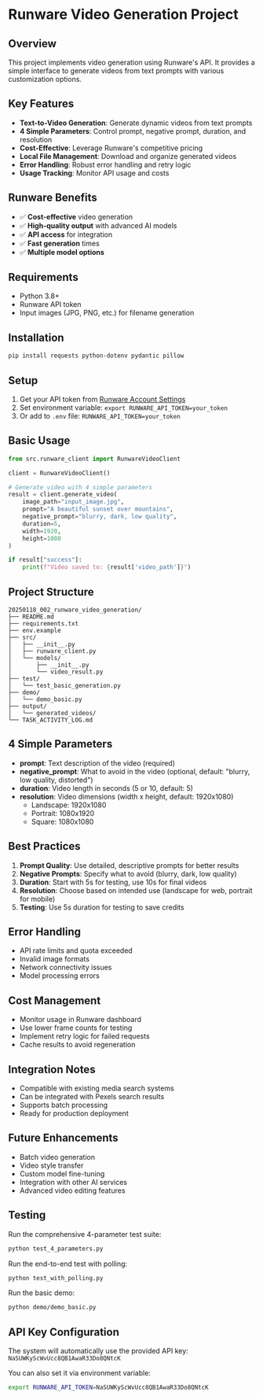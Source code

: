 # Runware Video Generation Project

## Overview
This project implements video generation using Runware's API. It provides a simple interface to generate videos from text prompts with various customization options.

## Key Features
- **Text-to-Video Generation**: Generate dynamic videos from text prompts
- **4 Simple Parameters**: Control prompt, negative prompt, duration, and resolution
- **Cost-Effective**: Leverage Runware's competitive pricing
- **Local File Management**: Download and organize generated videos
- **Error Handling**: Robust error handling and retry logic
- **Usage Tracking**: Monitor API usage and costs

## Runware Benefits
- ✅ **Cost-effective** video generation
- ✅ **High-quality output** with advanced AI models
- ✅ **API access** for integration
- ✅ **Fast generation** times
- ✅ **Multiple model options**

## Requirements
- Python 3.8+
- Runware API token
- Input images (JPG, PNG, etc.) for filename generation

## Installation
```bash
pip install requests python-dotenv pydantic pillow
```

## Setup
1. Get your API token from [Runware Account Settings](https://runware.ai)
2. Set environment variable: `export RUNWARE_API_TOKEN=your_token`
3. Or add to `.env` file: `RUNWARE_API_TOKEN=your_token`

## Basic Usage
```python
from src.runware_client import RunwareVideoClient

client = RunwareVideoClient()

# Generate video with 4 simple parameters
result = client.generate_video(
    image_path="input_image.jpg",
    prompt="A beautiful sunset over mountains",
    negative_prompt="blurry, dark, low quality",
    duration=5,
    width=1920,
    height=1080
)

if result["success"]:
    print(f"Video saved to: {result['video_path']}")
```

## Project Structure
```
20250118_002_runware_video_generation/
├── README.md
├── requirements.txt
├── env.example
├── src/
│   ├── __init__.py
│   ├── runware_client.py
│   └── models/
│       ├── __init__.py
│       └── video_result.py
├── test/
│   └── test_basic_generation.py
├── demo/
│   └── demo_basic.py
├── output/
│   └── generated_videos/
└── TASK_ACTIVITY_LOG.md
```

## 4 Simple Parameters
- **prompt**: Text description of the video (required)
- **negative_prompt**: What to avoid in the video (optional, default: "blurry, low quality, distorted")
- **duration**: Video length in seconds (5 or 10, default: 5)
- **resolution**: Video dimensions (width x height, default: 1920x1080)
  - Landscape: 1920x1080
  - Portrait: 1080x1920  
  - Square: 1080x1080

## Best Practices
1. **Prompt Quality**: Use detailed, descriptive prompts for better results
2. **Negative Prompts**: Specify what to avoid (blurry, dark, low quality)
3. **Duration**: Start with 5s for testing, use 10s for final videos
4. **Resolution**: Choose based on intended use (landscape for web, portrait for mobile)
5. **Testing**: Use 5s duration for testing to save credits

## Error Handling
- API rate limits and quota exceeded
- Invalid image formats
- Network connectivity issues
- Model processing errors

## Cost Management
- Monitor usage in Runware dashboard
- Use lower frame counts for testing
- Implement retry logic for failed requests
- Cache results to avoid regeneration

## Integration Notes
- Compatible with existing media search systems
- Can be integrated with Pexels search results
- Supports batch processing
- Ready for production deployment

## Future Enhancements
- Batch video generation
- Video style transfer
- Custom model fine-tuning
- Integration with other AI services
- Advanced video editing features

## Testing
Run the comprehensive 4-parameter test suite:
```bash
python test_4_parameters.py
```

Run the end-to-end test with polling:
```bash
python test_with_polling.py
```

Run the basic demo:
```bash
python demo/demo_basic.py
```

## API Key Configuration
The system will automatically use the provided API key: `NaSUWKyScWvUcc8QB1AwaR33Do8QNtcK`

You can also set it via environment variable:
```bash
export RUNWARE_API_TOKEN=NaSUWKyScWvUcc8QB1AwaR33Do8QNtcK
```
